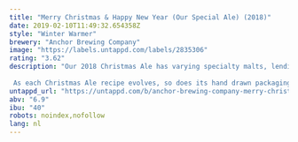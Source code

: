 ```yaml
---
title: "Merry Christmas & Happy New Year (Our Special Ale) (2018)"
date: 2019-02-10T11:49:32.654358Z
style: "Winter Warmer"
brewery: "Anchor Brewing Company"
image: "https://labels.untappd.com/labels/2835306"
rating: "3.62"
description: "Our 2018 Christmas Ale has varying specialty malts, lending rich flavors of brûléed sugars, holiday spices and freshly baked banana bread with a velvety finish. The aromatics are quintessential for the holiday season: nutty candied yams and resinous pine. It pours a nice mahogany brown color with a fluffy, tan head.  As each Christmas Ale recipe evolves, so does its hand drawn packaging, created by long-time Anchor Illustrator Jim Stitt, who has been creating Anchor’s Christmas Ale labels since 1975. Since ancient times, trees have symbolized the winter solstice when the earth, with its seasons, appears born anew. For the 2018 release, Stitt created a brimming Korean Pine Tree for the label. Native to both North and South Korea, the Korean Pine Tree is a symbol of peace and a reminder of the spirit of the season. It flourishes in the picturesque botanical gardens just north of San Francisco, Anchor’s home base."
untappd_url: "https://untappd.com/b/anchor-brewing-company-merry-christmas-and-happy-new-year-our-special-ale-2018/2835306"
abv: "6.9"
ibu: "40"
robots: noindex,nofollow
lang: nl
---
```

